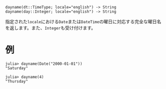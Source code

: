 ```
dayname(dt::TimeType; locale="english") -> String
dayname(day::Integer; locale="english") -> String
```

指定された`locale`における`Date`または`DateTime`の曜日に対応する完全な曜日名を返します。また、`Integer`も受け付けます。

# 例

```jldoctest
julia> dayname(Date("2000-01-01"))
"Saturday"

julia> dayname(4)
"Thursday"
```
